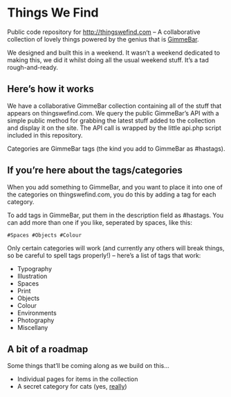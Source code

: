 # Things We Find

Public code repository for http://thingswefind.com – A collaborative collection of lovely things powered by the genius that is [GimmeBar](https://gimmebar.com/).

We designed and built this in a weekend. It wasn’t a weekend dedicated to making this, we did it whilst doing all the usual weekend stuff. It’s a tad rough-and-ready.


## Here’s how it works

We have a collaborative GimmeBar collection containing all of the stuff that appears on thingswefind.com. We query the public GimmeBar’s API with a simple public method for grabbing the latest stuff added to the collection and display it on the site. The API call is wrapped by the little api.php script included in this repository.

Categories are GimmeBar tags (the kind you add to GimmeBar as #hastags).


## If you’re here about the tags/categories

When you add something to GimmeBar, and you want to place it into one of the categories on thingswefind.com, you do this by adding a tag for each category. 

To add tags in GimmeBar, put them in the description field as #hastags. You can add more than one if you like, seperated by spaces, like this:

    #Spaces #Objects #Colour

Only certain categories will work (and currently any others will break things, so be careful to spell tags properly!) – here’s a list of tags that work:

- Typography
- Illustration
- Spaces
- Print
- Objects
- Colour
- Environments
- Photography
- Miscellany


## A bit of a roadmap

Some things that’ll be coming along as we build on this...

- Individual pages for items in the collection
- A secret category for cats (yes, [really](https://github.com/EMT/things-we-find/issues/10))
